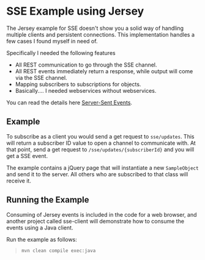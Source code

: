 SSE Example using Jersey
===================================

The Jersey example for SSE doesn't show you a solid way of handling multiple clients and persistent connections. 
This implementation handles a few cases I found myself in need of. 

Specifically I needed the following features 
  * All REST communication to go through the SSE channel. 
  * All REST events immediately return a response, while output will come via the SSE channel. 
  * Mapping subscribers to subscriptions for objects. 
  * Basically.... I needed webservices without webservices.

You can read the details here
[Server-Sent Events](https://jersey.java.net/documentation/latest/sse.html).



Example
--------
To subscribe as a client you would send a get request to `sse/updates`. This will return a 
subscriber ID value to open a channel to communicate with. At that point, send a get request to 
`/sse/updates/{subscriberId}` and you will get a SSE event. 

The example contains a jQuery page that will instantiate a new `SampleObject` and send it to the 
server. All others who are subscribed to that class will receive it. 

Running the Example
-------------------

Consuming of Jersey events is included in the code for a web browser, and another project called 
sse-client will demonstrate how to consume the events using a Java client. 

Run the example as follows:

>     mvn clean compile exec:java